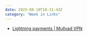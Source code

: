 ```yaml
---
date: 2025-08-10T18:31:43Z
category: "Week in Links"
---
```


* [Lightning payments | Mullvad VPN](https://mullvad.net/en/blog/lightning-payments) 
